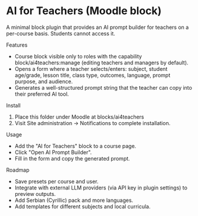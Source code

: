 # AI for Teachers (Moodle block)

A minimal block plugin that provides an AI prompt builder for teachers on a per-course basis. Students cannot access it.

Features
- Course block visible only to roles with the capability block/ai4teachers:manage (editing teachers and managers by default).
- Opens a form where a teacher selects/enters: subject, student age/grade, lesson title, class type, outcomes, language, prompt purpose, and audience.
- Generates a well-structured prompt string that the teacher can copy into their preferred AI tool.

Install
1. Place this folder under Moodle at blocks/ai4teachers
2. Visit Site administration → Notifications to complete installation.

Usage
- Add the "AI for Teachers" block to a course page.
- Click "Open AI Prompt Builder".
- Fill in the form and copy the generated prompt.

Roadmap
- Save presets per course and user.
- Integrate with external LLM providers (via API key in plugin settings) to preview outputs.
- Add Serbian (Cyrillic) pack and more languages.
- Add templates for different subjects and local curricula.

